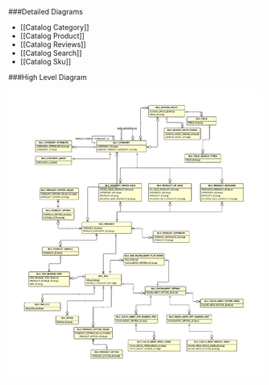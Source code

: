 ###Detailed Diagrams
- [[Catalog Category]]
- [[Catalog Product]]
- [[Catalog Reviews]]
- [[Catalog Search]]
- [[Catalog Sku]]

###High Level Diagram

![Catalog High Level](images/dataModel/CatalogHighLevelERD.png)